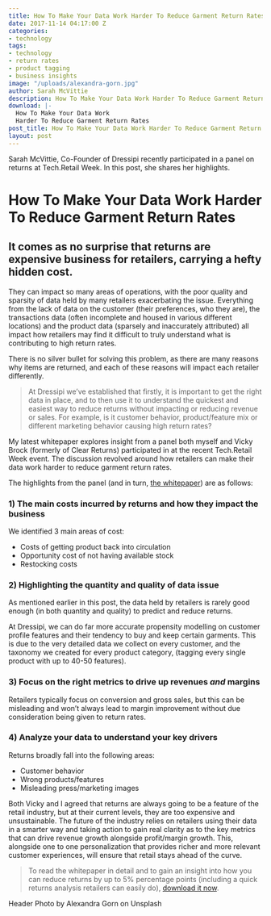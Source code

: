 ```yaml
---
title: How To Make Your Data Work Harder To Reduce Garment Return Rates
date: 2017-11-14 04:17:00 Z
categories:
- technology
tags:
- technology
- return rates
- product tagging
- business insights
image: "/uploads/alexandra-gorn.jpg"
author: Sarah McVittie
description: How To Make Your Data Work Harder To Reduce Garment Return Rates.
download: |-
  How To Make Your Data Work
  Harder To Reduce Garment Return Rates
post_title: How To Make Your Data Work Harder To Reduce Garment Return Rates
layout: post
---
```


Sarah McVittie, Co-Founder of Dressipi recently participated in a panel on returns at Tech.Retail Week. In this post, she shares her highlights.

# How To Make Your Data Work Harder To Reduce Garment Return Rates

## It comes as no surprise that returns are expensive business for retailers, carrying a hefty hidden cost.

They can impact so many areas of operations, with the poor quality and sparsity of data held by many retailers exacerbating the issue. Everything from the lack of data on the customer (their preferences, who they are), the transactions data (often incomplete and housed in various different locations) and the product data (sparsely and inaccurately attributed) all impact how retailers may find it difficult to truly understand what is contributing to high return rates.

There is no silver bullet for solving this problem, as there are many reasons why items are returned, and each of these reasons will impact each retailer differently.

> At Dressipi we’ve established that firstly, it is important to get the right data in place, and to then use it to understand the quickest and easiest way to reduce returns without impacting or reducing revenue or sales. For example, is it customer behavior, product/feature mix or different marketing behavior causing high return rates?

My latest whitepaper explores insight from a panel both myself and Vicky Brock (formerly of Clear Returns) participated in at the recent Tech.Retail Week event. The discussion revolved around how retailers can make their data work harder to reduce garment return rates.

The highlights from the panel (and in turn, [the whitepaper](/downloads/how-to-make-your-data-work-harder-to-reduce-garment-return-rates-whitepaper/)) are as follows:

### 1) The main costs incurred by returns and how they impact the business

We identified 3 main areas of cost:

* Costs of getting product back into circulation
* Opportunity cost of not having available stock
* Restocking costs

### 2) Highlighting the quantity and quality of data issue

As mentioned earlier in this post, the data held by retailers is rarely good enough (in both quantity and quality) to predict and reduce returns.

At Dressipi, we can do far more accurate propensity modelling on customer profile features and their tendency to buy and keep certain garments. This is due to the very detailed data we collect on every customer, and the taxonomy we created for every product category, (tagging every single product with up to 40-50 features).

### 3) Focus on the right metrics to drive up revenues *and* margins

Retailers typically focus on conversion and gross sales, but this can be misleading and won’t always lead to margin improvement without due consideration being given to return rates.

### 4) Analyze your data to understand your key drivers

Returns broadly fall into the following areas:

* Customer behavior
* Wrong products/features
* Misleading press/marketing images


Both Vicky and I agreed that returns are always going to be a feature of the retail industry, but at their current levels, they are too expensive and unsustainable. The future of the industry relies on retailers using their data in a smarter way and taking action to gain real clarity as to the key metrics that can drive revenue growth alongside profit/margin growth. This, alongside one to one personalization that provides richer and more relevant customer experiences, will ensure that retail stays ahead of the curve.

>To read the whitepaper in detail and to gain an insight into how you can reduce returns by up to 5% percentage points (including a quick returns analysis retailers can easily do), [download it now](https://dressipi.com/downloads/understanding-your-unique-return-rate-profile-whitepaper/).

Header Photo by Alexandra Gorn on Unsplash